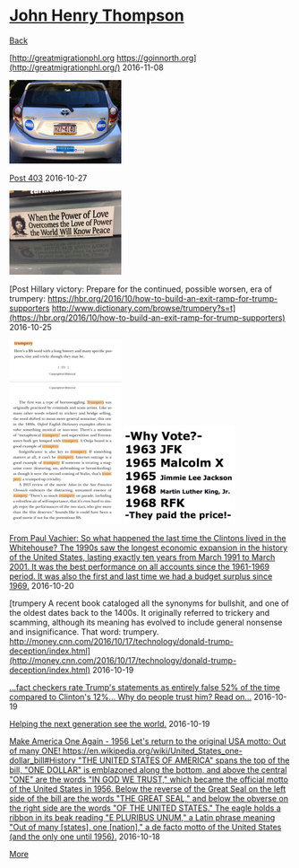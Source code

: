 # [John Henry Thompson](../README.md)

[Back](2016-11-08-1.md)



[http://greatmigrationphl.org https://goinnorth.org](http://greatmigrationphl.org/)
2016-11-08

[![](../media/2016-11-04/Obama-2012-IMG_1184-thumb.jpg)](../posts/2016-11-04-1.md)

[Post 403](http://www.slate.com/blogs/the_slatest/2016/10/17/federal_judge_florida_s_obscene_war_on_voting_rights_is_unconstitutional.html)
2016-10-27

[![](../media/2016-10-26/Timeline-Photos-thumb.jpg)](../posts/2016-10-26-1.md)

[Post Hillary victory: Prepare for the continued, possible worsen, era of trumpery:  https://hbr.org/2016/10/how-to-build-an-exit-ramp-for-trump-supporters http://www.dictionary.com/browse/trumpery?s=t](https://hbr.org/2016/10/how-to-build-an-exit-ramp-for-trump-supporters)
2016-10-25

[![](../media/2016-10-20/Timeline-Photos-thumb.jpg)](../posts/2016-10-20-3.md) [![](../media/2016-10-20/Timeline-Photos-1-thumb.jpg)](../posts/2016-10-20-5.md)

[From Paul Vachier: So what happened the last time the Clintons lived in the Whitehouse? The 1990s saw the longest economic expansion in the history of the United States, lasting exactly ten years from March 1991 to March 2001. It was the best performance on all accounts since the 1961-1969 period. It was also the first and last time we had a budget surplus since 1969.](https://en.wikipedia.org/wiki/1990s_United_States_boom)
2016-10-20



[trumpery A recent book cataloged all the synonyms for bullshit, and one of the oldest dates back to the 1400s. It originally referred to trickery and scamming, although its meaning has evolved to include general nonsense and insignificance. That word: trumpery. http://money.cnn.com/2016/10/17/technology/donald-trump-deception/index.html](http://money.cnn.com/2016/10/17/technology/donald-trump-deception/index.html)
2016-10-19



[...fact checkers rate Trump's statements as entirely false 52% of the time compared to Clinton's 12%... Why do people trust him? Read on...](http://money.cnn.com/2016/10/17/technology/donald-trump-deception/index.html)
2016-10-19



[Helping the next generation see the world.](https://www.gofundme.com/sjbarcelona?pc=fb_dn_postdonate_w&rcid=c5c0b4f0966411e6ac5cbc764e065880)
2016-10-19



[Make America One Again - 1956 Let's return to the original USA motto: Out of many ONE!  https://en.wikipedia.org/wiki/United_States_one-dollar_bill#History  "THE UNITED STATES OF AMERICA" spans the top of the bill, "ONE DOLLAR" is emblazoned along the bottom, and above the central "ONE" are the words "IN GOD WE TRUST," which became the official motto of the United States in 1956. Below the reverse of the Great Seal on the left side of the bill are the words "THE GREAT SEAL," and below the obverse on the right side are the words "OF THE UNITED STATES."  The eagle holds a ribbon in its beak reading "E PLURIBUS UNUM," a Latin phrase meaning "Out of many [states], one [nation]," a de facto motto of the United States (and the only one until 1956).](https://en.wikipedia.org/wiki/United_States_one-dollar_bill#History)
2016-10-18

[More](2016-08-13-1.md)